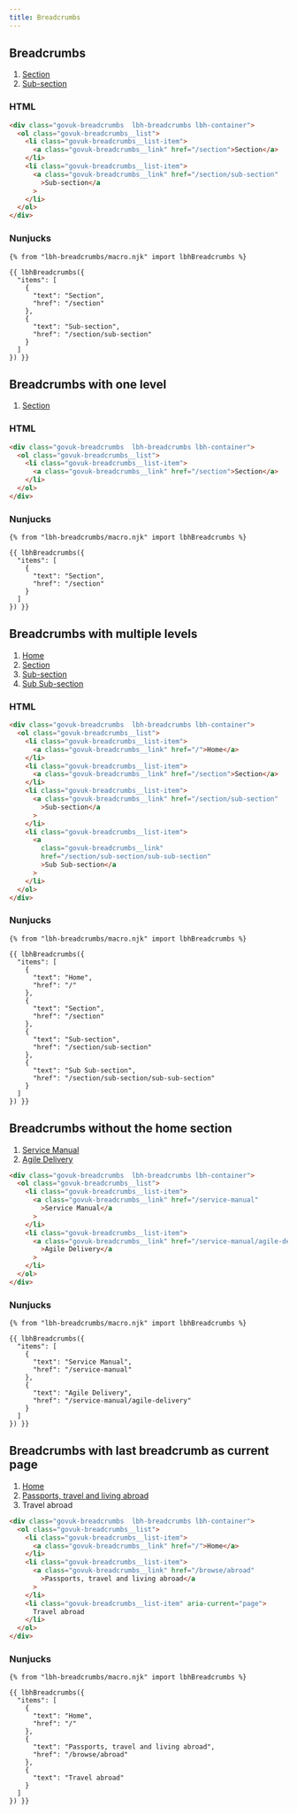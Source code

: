 ```yaml
---
title: Breadcrumbs
---
```


## Breadcrumbs

<div class="govuk-breadcrumbs  lbh-breadcrumbs lbh-container">
  <ol class="govuk-breadcrumbs__list">
    <li class="govuk-breadcrumbs__list-item">
      <a class="govuk-breadcrumbs__link" href="/section">Section</a>
    </li>
    <li class="govuk-breadcrumbs__list-item">
      <a class="govuk-breadcrumbs__link" href="/section/sub-section">Sub-section</a>
    </li>
  </ol>
</div>

### HTML

```html
<div class="govuk-breadcrumbs  lbh-breadcrumbs lbh-container">
  <ol class="govuk-breadcrumbs__list">
    <li class="govuk-breadcrumbs__list-item">
      <a class="govuk-breadcrumbs__link" href="/section">Section</a>
    </li>
    <li class="govuk-breadcrumbs__list-item">
      <a class="govuk-breadcrumbs__link" href="/section/sub-section"
        >Sub-section</a
      >
    </li>
  </ol>
</div>
```

### Nunjucks

```
{% from "lbh-breadcrumbs/macro.njk" import lbhBreadcrumbs %}

{{ lbhBreadcrumbs({
  "items": [
    {
      "text": "Section",
      "href": "/section"
    },
    {
      "text": "Sub-section",
      "href": "/section/sub-section"
    }
  ]
}) }}
```

## Breadcrumbs with one level

<div class="govuk-breadcrumbs  lbh-breadcrumbs lbh-container">
  <ol class="govuk-breadcrumbs__list">
    <li class="govuk-breadcrumbs__list-item">
      <a class="govuk-breadcrumbs__link" href="/section">Section</a>
    </li>
  </ol>
</div>

### HTML

```html
<div class="govuk-breadcrumbs  lbh-breadcrumbs lbh-container">
  <ol class="govuk-breadcrumbs__list">
    <li class="govuk-breadcrumbs__list-item">
      <a class="govuk-breadcrumbs__link" href="/section">Section</a>
    </li>
  </ol>
</div>
```

### Nunjucks

```
{% from "lbh-breadcrumbs/macro.njk" import lbhBreadcrumbs %}

{{ lbhBreadcrumbs({
  "items": [
    {
      "text": "Section",
      "href": "/section"
    }
  ]
}) }}
```

## Breadcrumbs with multiple levels

<div class="govuk-breadcrumbs  lbh-breadcrumbs lbh-container">
  <ol class="govuk-breadcrumbs__list">
    <li class="govuk-breadcrumbs__list-item">
      <a class="govuk-breadcrumbs__link" href="/">Home</a>
    </li>
    <li class="govuk-breadcrumbs__list-item">
      <a class="govuk-breadcrumbs__link" href="/section">Section</a>
    </li>
    <li class="govuk-breadcrumbs__list-item">
      <a class="govuk-breadcrumbs__link" href="/section/sub-section">Sub-section</a>
    </li>
    <li class="govuk-breadcrumbs__list-item">
      <a class="govuk-breadcrumbs__link" href="/section/sub-section/sub-sub-section">Sub Sub-section</a>
    </li>
  </ol>
</div>

### HTML

```html
<div class="govuk-breadcrumbs  lbh-breadcrumbs lbh-container">
  <ol class="govuk-breadcrumbs__list">
    <li class="govuk-breadcrumbs__list-item">
      <a class="govuk-breadcrumbs__link" href="/">Home</a>
    </li>
    <li class="govuk-breadcrumbs__list-item">
      <a class="govuk-breadcrumbs__link" href="/section">Section</a>
    </li>
    <li class="govuk-breadcrumbs__list-item">
      <a class="govuk-breadcrumbs__link" href="/section/sub-section"
        >Sub-section</a
      >
    </li>
    <li class="govuk-breadcrumbs__list-item">
      <a
        class="govuk-breadcrumbs__link"
        href="/section/sub-section/sub-sub-section"
        >Sub Sub-section</a
      >
    </li>
  </ol>
</div>
```

### Nunjucks

```
{% from "lbh-breadcrumbs/macro.njk" import lbhBreadcrumbs %}

{{ lbhBreadcrumbs({
  "items": [
    {
      "text": "Home",
      "href": "/"
    },
    {
      "text": "Section",
      "href": "/section"
    },
    {
      "text": "Sub-section",
      "href": "/section/sub-section"
    },
    {
      "text": "Sub Sub-section",
      "href": "/section/sub-section/sub-sub-section"
    }
  ]
}) }}
```

## Breadcrumbs without the home section

<div class="govuk-breadcrumbs  lbh-breadcrumbs lbh-container">
  <ol class="govuk-breadcrumbs__list">
    <li class="govuk-breadcrumbs__list-item">
      <a class="govuk-breadcrumbs__link" href="/service-manual">Service Manual</a>
    </li>
    <li class="govuk-breadcrumbs__list-item">
      <a class="govuk-breadcrumbs__link" href="/service-manual/agile-delivery">Agile Delivery</a>
    </li>
  </ol>
</div>

```html
<div class="govuk-breadcrumbs  lbh-breadcrumbs lbh-container">
  <ol class="govuk-breadcrumbs__list">
    <li class="govuk-breadcrumbs__list-item">
      <a class="govuk-breadcrumbs__link" href="/service-manual"
        >Service Manual</a
      >
    </li>
    <li class="govuk-breadcrumbs__list-item">
      <a class="govuk-breadcrumbs__link" href="/service-manual/agile-delivery"
        >Agile Delivery</a
      >
    </li>
  </ol>
</div>
```

### Nunjucks

```
{% from "lbh-breadcrumbs/macro.njk" import lbhBreadcrumbs %}

{{ lbhBreadcrumbs({
  "items": [
    {
      "text": "Service Manual",
      "href": "/service-manual"
    },
    {
      "text": "Agile Delivery",
      "href": "/service-manual/agile-delivery"
    }
  ]
}) }}
```

## Breadcrumbs with last breadcrumb as current page

<div class="govuk-breadcrumbs  lbh-breadcrumbs lbh-container">
  <ol class="govuk-breadcrumbs__list">
    <li class="govuk-breadcrumbs__list-item">
      <a class="govuk-breadcrumbs__link" href="/">Home</a>
    </li>
    <li class="govuk-breadcrumbs__list-item">
      <a class="govuk-breadcrumbs__link" href="/browse/abroad">Passports, travel and living abroad</a>
    </li>
    <li class="govuk-breadcrumbs__list-item" aria-current="page">Travel abroad</li>
  </ol>
</div>

```html
<div class="govuk-breadcrumbs  lbh-breadcrumbs lbh-container">
  <ol class="govuk-breadcrumbs__list">
    <li class="govuk-breadcrumbs__list-item">
      <a class="govuk-breadcrumbs__link" href="/">Home</a>
    </li>
    <li class="govuk-breadcrumbs__list-item">
      <a class="govuk-breadcrumbs__link" href="/browse/abroad"
        >Passports, travel and living abroad</a
      >
    </li>
    <li class="govuk-breadcrumbs__list-item" aria-current="page">
      Travel abroad
    </li>
  </ol>
</div>
```

### Nunjucks

```
{% from "lbh-breadcrumbs/macro.njk" import lbhBreadcrumbs %}

{{ lbhBreadcrumbs({
  "items": [
    {
      "text": "Home",
      "href": "/"
    },
    {
      "text": "Passports, travel and living abroad",
      "href": "/browse/abroad"
    },
    {
      "text": "Travel abroad"
    }
  ]
}) }}
```
